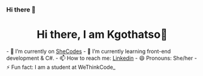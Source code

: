 ### Hi there 👋

<!--
**kgothatso456/kgothatso456** is a ✨ _special_ ✨ repository because its `README.md` (this file) appears on your GitHub profile.

Here are some ideas to get you started:

- 🔭 I’m currently working on ...
- 🌱 I’m currently learning ...
- 👯 I’m looking to collaborate on ...
- 🤔 I’m looking for help with ...
- 💬 Ask me about ...
- 📫 How to reach me: ...
- 😄 Pronouns: ...
- ⚡ Fun fact: ...
-->
<h1 align="center">Hi there, I am Kgothatso👋</h1>
- 🔭 I’m currently on <a href="https://www.shecodes.io/graduates/96427-kgothatso-mushapho" target="_blank">SheCodes</a>
- 🌱 I’m currently learning front-end development & C#.
- 📫 How to reach me: <a href="https://www.linkedin.com/in/kgothatso-mushapho-0b8612278/" target="_blank">Linkedin</a>
- 😄 Pronouns: She/her
- ⚡ Fun fact: I am a student at WeThinkCode_
